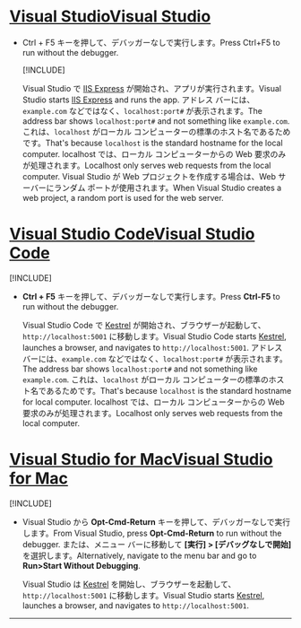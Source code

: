 # <a name="visual-studio"></a>[<span data-ttu-id="44d2b-101">Visual Studio</span><span class="sxs-lookup"><span data-stu-id="44d2b-101">Visual Studio</span></span>](#tab/visual-studio)

* <span data-ttu-id="44d2b-102">Ctrl + F5 キーを押して、デバッガーなしで実行します。</span><span class="sxs-lookup"><span data-stu-id="44d2b-102">Press Ctrl+F5 to run without the debugger.</span></span>

  [!INCLUDE[](~/includes/trustCertVS.md)]

  <span data-ttu-id="44d2b-103">Visual Studio で [IIS Express](/iis/extensions/introduction-to-iis-express/iis-express-overview) が開始され、アプリが実行されます。</span><span class="sxs-lookup"><span data-stu-id="44d2b-103">Visual Studio starts [IIS Express](/iis/extensions/introduction-to-iis-express/iis-express-overview) and runs the app.</span></span> <span data-ttu-id="44d2b-104">アドレス バーには、`example.com` などではなく、`localhost:port#` が表示されます。</span><span class="sxs-lookup"><span data-stu-id="44d2b-104">The address bar shows `localhost:port#` and not something like `example.com`.</span></span> <span data-ttu-id="44d2b-105">これは、`localhost` がローカル コンピューターの標準のホスト名であるためです。</span><span class="sxs-lookup"><span data-stu-id="44d2b-105">That's because `localhost` is the standard hostname for the local computer.</span></span> <span data-ttu-id="44d2b-106">localhost では、ローカル コンピューターからの Web 要求のみが処理されます。</span><span class="sxs-lookup"><span data-stu-id="44d2b-106">Localhost only serves web requests from the local computer.</span></span> <span data-ttu-id="44d2b-107">Visual Studio が Web プロジェクトを作成する場合は、Web サーバーにランダム ポートが使用されます。</span><span class="sxs-lookup"><span data-stu-id="44d2b-107">When Visual Studio creates a web project, a random port is used for the web server.</span></span>
 
# <a name="visual-studio-code"></a>[<span data-ttu-id="44d2b-108">Visual Studio Code</span><span class="sxs-lookup"><span data-stu-id="44d2b-108">Visual Studio Code</span></span>](#tab/visual-studio-code)

  [!INCLUDE[](~/includes/trustCertVSC.md)]

* <span data-ttu-id="44d2b-109">**Ctrl + F5** キーを押して、デバッガーなしで実行します。</span><span class="sxs-lookup"><span data-stu-id="44d2b-109">Press **Ctrl-F5** to run without the debugger.</span></span>

  <span data-ttu-id="44d2b-110">Visual Studio Code で [Kestrel](xref:fundamentals/servers/kestrel) が開始され、ブラウザーが起動して、`http://localhost:5001` に移動します。</span><span class="sxs-lookup"><span data-stu-id="44d2b-110">Visual Studio Code starts [Kestrel](xref:fundamentals/servers/kestrel), launches a browser, and navigates to `http://localhost:5001`.</span></span> <span data-ttu-id="44d2b-111">アドレス バーには、`example.com` などではなく、`localhost:port#` が表示されます。</span><span class="sxs-lookup"><span data-stu-id="44d2b-111">The address bar shows `localhost:port#` and not something like `example.com`.</span></span> <span data-ttu-id="44d2b-112">これは、`localhost` がローカル コンピューターの標準のホスト名であるためです。</span><span class="sxs-lookup"><span data-stu-id="44d2b-112">That's because `localhost` is the standard hostname for  local computer.</span></span> <span data-ttu-id="44d2b-113">localhost では、ローカル コンピューターからの Web 要求のみが処理されます。</span><span class="sxs-lookup"><span data-stu-id="44d2b-113">Localhost only serves web requests from the local computer.</span></span>

  
# <a name="visual-studio-for-mac"></a>[<span data-ttu-id="44d2b-114">Visual Studio for Mac</span><span class="sxs-lookup"><span data-stu-id="44d2b-114">Visual Studio for Mac</span></span>](#tab/visual-studio-mac)

  [!INCLUDE[](~/includes/trustCertMac.md)]

* <span data-ttu-id="44d2b-115">Visual Studio から **Opt-Cmd-Return** キーを押して、デバッガーなしで実行します。</span><span class="sxs-lookup"><span data-stu-id="44d2b-115">From Visual Studio, press **Opt-Cmd-Return** to run without the debugger.</span></span> <span data-ttu-id="44d2b-116">または、メニュー バーに移動して **[実行] > [デバッグなしで開始]** を選択します。</span><span class="sxs-lookup"><span data-stu-id="44d2b-116">Alternatively, navigate to the menu bar and go to **Run>Start Without Debugging**.</span></span>

  <span data-ttu-id="44d2b-117">Visual Studio は [Kestrel](xref:fundamentals/servers/kestrel) を開始し、ブラウザーを起動して、`http://localhost:5001` に移動します。</span><span class="sxs-lookup"><span data-stu-id="44d2b-117">Visual Studio starts [Kestrel](xref:fundamentals/servers/kestrel), launches a browser, and navigates to `http://localhost:5001`.</span></span>

<!-- End of VS tabs -->

---
